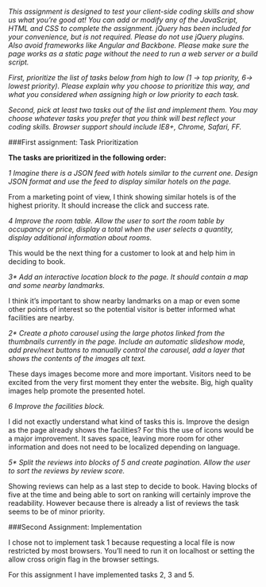 *This assignment is designed to test your client-side coding skills and show us
what you’re good at! You can add or modify any of the JavaScript, HTML and CSS
to complete the assignment. jQuery has been included for your convenience, but
is not required. Please do not use jQuery plugins. Also avoid frameworks like
Angular and Backbone. Please make sure the page works as a static page without
the need to run a web server or a build script.*

*First, prioritize the list of tasks below from high to low (1 -> top priority,
6-> lowest priority). Please explain why you choose to prioritize this way,
and what you considered when assigning high or low priority to each task.*

*Second, pick at least two tasks out of the list and implement them. You may choose
whatever tasks you prefer that you think will best reflect your coding skills.
Browser support should include IE8+, Chrome, Safari, FF.*


###First assignment: Task Prioritization

**The tasks are prioritized in the following order:**

_1 Imagine there is a JSON feed with hotels similar to the current one. Design JSON format and use the feed to display similar hotels on the page._

From a marketing point of view, I think showing similar hotels is of the highest priority. It should increase the click and success rate.

_4 Improve the room table. Allow the user to sort the room table by occupancy or price, display a total when the user selects a quantity, display additional information about rooms._

This would be the next thing for a customer to look at and help him in deciding to book.

_3* Add an interactive location block to the page. It should contain a map and some nearby landmarks._

I think it’s important to show nearby landmarks on a map or even some other points of interest so the potential visitor is better informed what facilities are nearby. 

_2* Create a photo carousel using the large photos linked from the thumbnails currently in the page. Include an automatic slideshow mode, add prev/next buttons to manually control the carousel, add a layer that shows the contents of the images alt text._

These days images become more and more important. Visitors need to be excited from the very first moment they enter the website. Big, high quality images help promote the presented hotel.


_6 Improve the facilities block._

I did not exactly understand what kind of tasks this is. Improve the design as the page already shows the facilities? For this the use of icons would be a major improvement. It saves space, leaving more room for other information and does not need to be localized depending on language.

_5* Split the reviews into blocks of 5 and create pagination. Allow the user to sort the reviews by review score._

Showing reviews can help as a last step to decide to book. Having blocks of five at the time and being able to sort on ranking will certainly improve the readability. However because there is already a list of reviews the task seems to be of minor priority.

###Second Assignment: Implementation

I chose not to implement task 1 because requesting a local file is now restricted by most browsers. You’ll need to run it on localhost or setting the allow cross origin flag in the browser settings.

For this assignment I have implemented tasks 2, 3 and 5.

